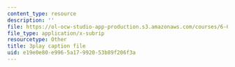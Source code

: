 ```yaml
---
content_type: resource
description: ''
file: https://ol-ocw-studio-app-production.s3.amazonaws.com/courses/6-004-computation-structures-spring-2017/e19e0e80e9965a17992053b89f206f3a_2IQxigpPMns.vtt
file_type: application/x-subrip
resourcetype: Other
title: 3play caption file
uid: e19e0e80-e996-5a17-9920-53b89f206f3a
---
```

